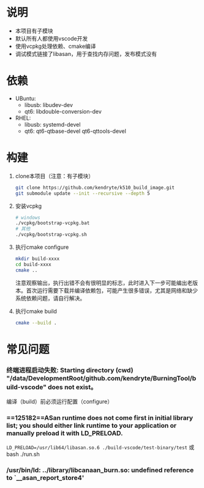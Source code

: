 # 说明
* 本项目有子模块
* 默认所有人都使用vscode开发
* 使用vcpkg处理依赖、cmake编译
* 调试模式链接了libasan，用于查找内存问题，发布模式没有

# 依赖
* UBuntu: 
	* libusb: libudev-dev
	* qt6: libdouble-conversion-dev
* RHEL:
	* libusb: systemd-devel
	* qt6: qt6-qtbase-devel qt6-qttools-devel
# 构建
1. clone本项目（注意：有子模块）    
	```bash
	git clone https://github.com/kendryte/k510_build_image.git
	git submodule update --init --recursive --depth 5
	```
	
1. 安装vcpkg    
	```bash
	# windows
	./vcpkg/bootstrap-vcpkg.bat
	# 其他
	./vcpkg/bootstrap-vcpkg.sh
	```

1. 执行cmake configure
	```bash
	mkdir build-xxxx
	cd build-xxxx
	cmake ..
	```
	注意观察输出，执行出错不会有很明显的标志，此时进入下一步可能编出老版本。首次运行需要下载并编译依赖包，可能产生很多错误，尤其是网络和缺少系统依赖问题，请自行解决。


1. 执行cmake build
	```bash
	cmake --build .

# 常见问题
### 终端进程启动失败: Starting directory (cwd) "/data/DevelopmentRoot/github.com/kendryte/BurningTool/build-vscode" does not exist。
编译（build）前必须运行配置（configure）

### ==125182==ASan runtime does not come first in initial library list; you should either link runtime to your application or manually preload it with LD_PRELOAD.

`LD_PRELOAD=/usr/lib64/libasan.so.6 ./build-vscode/test-binary/test`
或
bash ./run.sh

### /usr/bin/ld: ../library/libcanaan_burn.so: undefined reference to `__asan_report_store4'
